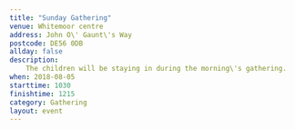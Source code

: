 ```yaml
---
title: "Sunday Gathering"
venue: Whitemoor centre
address: John O\' Gaunt\'s Way
postcode: DE56 0DB
allday: false
description: 
    The children will be staying in during the morning\'s gathering.
when: 2018-08-05
starttime: 1030
finishtime: 1215
category: Gathering
layout: event
---
```

